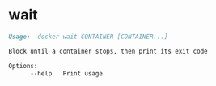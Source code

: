 <!--[metadata]>
+++
title = "wait"
description = "The wait command description and usage"
keywords = ["container, stop, wait"]
[menu.main]
parent = "smn_cli"
+++
<![end-metadata]-->

# wait

```markdown
Usage:  docker wait CONTAINER [CONTAINER...]

Block until a container stops, then print its exit code

Options:
      --help   Print usage
```
